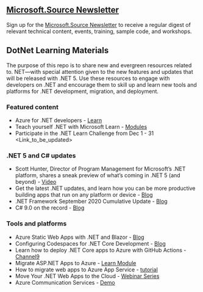 ## [Microsoft.Source Newsletter](https://azure.microsoft.com/en-in/resources/join-the-azure-developer-community/?wt.mc_id=AID3018158_QSG_EML_NLTR_445400&ocid=AID3018158_QSG_EML_NLTR_445400)

Sign up for the [Microsoft.Source Newsletter](https://azure.microsoft.com/en-in/resources/join-the-azure-developer-community/?wt.mc_id=AID3018158_QSG_EML_NLTR_445400&ocid=AID3018158_QSG_EML_NLTR_445400) to receive a regular digest of relevant technical content, events, training, sample code, and workshops.

## DotNet Learning Materials

The purpose of this repo is to share new and evergreen resources related to. NET—with special attention given to the new features and updates that will be released with .NET 5.
Use these resources to engage with developers on .NET and encourage them to skill up and learn new tools and platforms for .NET development, migration, and deployment.

### Featured content

* Azure for .NET developers - [Learn](https://docs.microsoft.com/en-us/dotnet/azure/)
* Teach yourself .NET with Microsoft Learn - [Modules](https://docs.microsoft.com/en-us/learn/dotnet/)
* Participate in the .NET Learn Challenge from Dec 1 - 31 <Link_to_be_updated>

### .NET 5 and C# updates

* Scott Hunter, Director of Program Management for Microsoft’s .NET platform, shares a sneak preview of what’s coming in .NET 5 (and beyond) - [Video](https://myignite.microsoft.com/speaker/9968daf1-3e07-4264-b1aa-cbeecd7101d4)
* Get the latest .NET updates, and learn how you can be more productive building apps that run on any platform or device - [Blog](https://devblogs.microsoft.com/dotnet/the-future-of-net-standard/)
* .NET Framework September 2020 Cumulative Update - [Blog](https://devblogs.microsoft.com/dotnet/net-framework-september-2020-cumulative-update-preview-update/)
* C# 9.0 on the record - [Blog](https://devblogs.microsoft.com/dotnet/c-9-0-on-the-record/)

### Tools and platforms

* Azure Static Web Apps with .NET and Blazor - [Blog](https://devblogs.microsoft.com/aspnet/azure-static-web-apps-with-blazor/)
* Configuring Codespaces for .NET Core Development - [Blog](https://techcommunity.microsoft.com/t5/apps-on-azure/configuring-codespaces-for-net-core-development/ba-p/1565330)
* Learn how to deploy .NET Core apps to Azure with GitHub Actions - [Channel9](https://channel9.msdn.com/Shows/Azure-Friday/Learn-how-to-deploy-NET-Core-apps-to-Azure-with-GitHub-Actions)
* Migrate ASP.NET Apps to Azure - [Learn Module](https://docs.microsoft.com/en-us/learn/paths/migrate-dotnet-apps-azure/)
* How to migrate web apps to Azure App Service - [tutorial](https://azure.microsoft.com/en-us/resources/videos/how-to-migrate-web-apps-to-azure-app-service/)
* Move Your .NET Web Apps to the Cloud - [Webinar Series](https://info.microsoft.com/ww-ondemand-move-your-.net-web-apps-to-the-cloud.html)
* Azure Communication Services - [Demo](https://www.youtube.com/watch?v=49oshhgY6UQ&t=2s)





